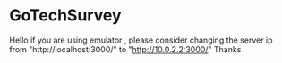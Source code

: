 # GoTechSurvey
Hello
if you are using emulator , please consider changing the server ip from  "http://localhost:3000/" to "http://10.0.2.2:3000/"
Thanks
